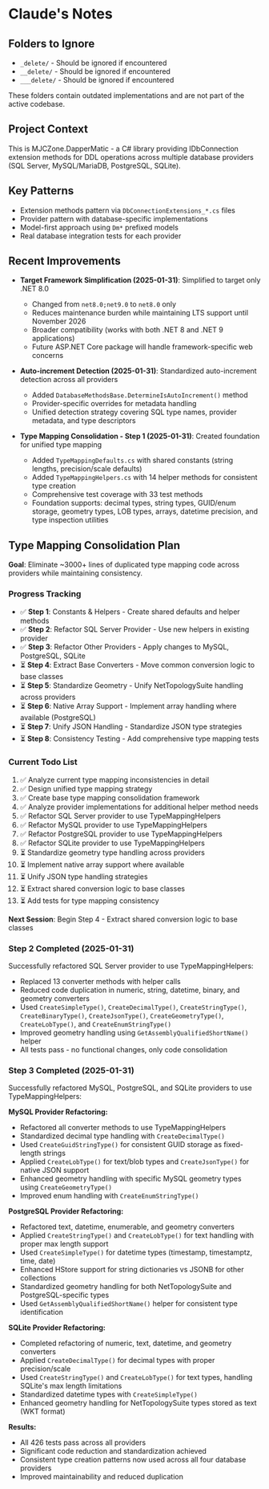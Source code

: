 # Claude's Notes

## Folders to Ignore

- `_delete/` - Should be ignored if encountered
- `__delete/` - Should be ignored if encountered
- `___delete/` - Should be ignored if encountered

These folders contain outdated implementations and are not part of the active codebase.

## Project Context

This is MJCZone.DapperMatic - a C# library providing IDbConnection extension methods for DDL operations across multiple database providers (SQL Server, MySQL/MariaDB, PostgreSQL, SQLite).

## Key Patterns

- Extension methods pattern via `DbConnectionExtensions_*.cs` files
- Provider pattern with database-specific implementations
- Model-first approach using `Dm*` prefixed models
- Real database integration tests for each provider

## Recent Improvements

- **Target Framework Simplification (2025-01-31)**: Simplified to target only .NET 8.0
  - Changed from `net8.0;net9.0` to `net8.0` only
  - Reduces maintenance burden while maintaining LTS support until November 2026
  - Broader compatibility (works with both .NET 8 and .NET 9 applications)
  - Future ASP.NET Core package will handle framework-specific web concerns

- **Auto-increment Detection (2025-01-31)**: Standardized auto-increment detection across all providers
  - Added `DatabaseMethodsBase.DetermineIsAutoIncrement()` method
  - Provider-specific overrides for metadata handling
  - Unified detection strategy covering SQL type names, provider metadata, and type descriptors

- **Type Mapping Consolidation - Step 1 (2025-01-31)**: Created foundation for unified type mapping
  - Added `TypeMappingDefaults.cs` with shared constants (string lengths, precision/scale defaults)
  - Added `TypeMappingHelpers.cs` with 14 helper methods for consistent type creation
  - Comprehensive test coverage with 33 test methods
  - Foundation supports: decimal types, string types, GUID/enum storage, geometry types, LOB types, arrays, datetime precision, and type inspection utilities

## Type Mapping Consolidation Plan

**Goal**: Eliminate ~3000+ lines of duplicated type mapping code across providers while maintaining consistency.

### Progress Tracking
- ✅ **Step 1**: Constants & Helpers - Create shared defaults and helper methods
- ✅ **Step 2**: Refactor SQL Server Provider - Use new helpers in existing provider  
- ✅ **Step 3**: Refactor Other Providers - Apply changes to MySQL, PostgreSQL, SQLite
- ⏳ **Step 4**: Extract Base Converters - Move common conversion logic to base classes
- ⏳ **Step 5**: Standardize Geometry - Unify NetTopologySuite handling across providers
- ⏳ **Step 6**: Native Array Support - Implement array handling where available (PostgreSQL)
- ⏳ **Step 7**: Unify JSON Handling - Standardize JSON type strategies
- ⏳ **Step 8**: Consistency Testing - Add comprehensive type mapping tests

### Current Todo List
1. ✅ Analyze current type mapping inconsistencies in detail
2. ✅ Design unified type mapping strategy  
3. ✅ Create base type mapping consolidation framework
4. ✅ Analyze provider implementations for additional helper method needs
5. ✅ Refactor SQL Server provider to use TypeMappingHelpers
6. ✅ Refactor MySQL provider to use TypeMappingHelpers
7. ✅ Refactor PostgreSQL provider to use TypeMappingHelpers
8. ✅ Refactor SQLite provider to use TypeMappingHelpers
9. ⏳ Standardize geometry type handling across providers
10. ⏳ Implement native array support where available
11. ⏳ Unify JSON type handling strategies
12. ⏳ Extract shared conversion logic to base classes
13. ⏳ Add tests for type mapping consistency

**Next Session**: Begin Step 4 - Extract shared conversion logic to base classes

### Step 2 Completed (2025-01-31)
Successfully refactored SQL Server provider to use TypeMappingHelpers:
- Replaced 13 converter methods with helper calls
- Reduced code duplication in numeric, string, datetime, binary, and geometry converters
- Used `CreateSimpleType()`, `CreateDecimalType()`, `CreateStringType()`, `CreateBinaryType()`, `CreateJsonType()`, `CreateGeometryType()`, `CreateLobType()`, and `CreateEnumStringType()`
- Improved geometry handling using `GetAssemblyQualifiedShortName()` helper
- All tests pass - no functional changes, only code consolidation

### Step 3 Completed (2025-01-31)
Successfully refactored MySQL, PostgreSQL, and SQLite providers to use TypeMappingHelpers:

**MySQL Provider Refactoring:**
- Refactored all converter methods to use TypeMappingHelpers
- Standardized decimal type handling with `CreateDecimalType()`
- Used `CreateGuidStringType()` for consistent GUID storage as fixed-length strings
- Applied `CreateLobType()` for text/blob types and `CreateJsonType()` for native JSON support
- Enhanced geometry handling with specific MySQL geometry types using `CreateGeometryType()`
- Improved enum handling with `CreateEnumStringType()`

**PostgreSQL Provider Refactoring:**
- Refactored text, datetime, enumerable, and geometry converters
- Applied `CreateStringType()` and `CreateLobType()` for text handling with proper max length support
- Used `CreateSimpleType()` for datetime types (timestamp, timestamptz, time, date)
- Enhanced HStore support for string dictionaries vs JSONB for other collections
- Standardized geometry handling for both NetTopologySuite and PostgreSQL-specific types
- Used `GetAssemblyQualifiedShortName()` helper for consistent type identification

**SQLite Provider Refactoring:**
- Completed refactoring of numeric, text, datetime, and geometry converters
- Applied `CreateDecimalType()` for decimal types with proper precision/scale
- Used `CreateStringType()` and `CreateLobType()` for text types, handling SQLite's max length limitations
- Standardized datetime types with `CreateSimpleType()`
- Enhanced geometry handling for NetTopologySuite types stored as text (WKT format)

**Results:**
- All 426 tests pass across all providers
- Significant code reduction and standardization achieved
- Consistent type creation patterns now used across all four database providers
- Improved maintainability and reduced duplication
